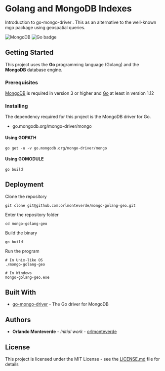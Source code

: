 # Golang and MongoDB Indexes

Introduction to go-mongo-driver . This as an alternative to the well-known mgo package using geospatial queries.

![MongoDB](https://img.shields.io/badge/MongoDB-v4.2.0-brightgreen.svg?logo=mongodb&longCache=true&style=flat) ![Go badge](https://img.shields.io/badge/Go-v1.13.0-blue.svg?logo=go&longCache=true&style=flat)

## Getting Started

This project uses the **Go** programming language (Golang) and the **MongoDB** database engine.

### Prerequisites

[MongoDB](https://www.mongodb.com/) is required in version 3 or higher and [Go](https://golang.org/) at least in version 1.12

### Installing

The dependency required for this project is the MongoDB driver for Go.

* go.mongodb.org/mongo-driver/mongo

#### Using GOPATH

```
go get -u -v go.mongodb.org/mongo-driver/mongo
```

#### Using GOMODULE
```
go build
```

## Deployment

Clone the repository
```
git clone git@github.com:orlmonteverde/mongo-golang-geo.git
```
Enter the repository folder
```
cd mongo-golang-geo
```
Build the binary
```
go build
```
Run the program
```
# In Unix-like OS
./mongo-golang-geo

# In Windows
mongo-golang-geo.exe
```

## Built With

* [go-mongo-driver](https://github.com/mongodb/mongo-go-driver) - The Go driver for MongoDB

## Authors

* **Orlando Monteverde** - *Initial work* - [orlmonteverde](https://github.com/orlmonteverde)

## License

This project is licensed under the MIT License - see the [LICENSE.md](LICENSE.md) file for details

